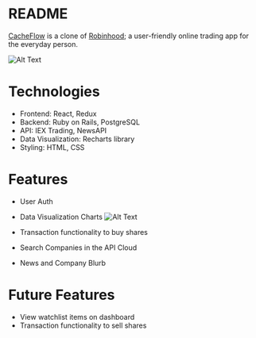# README

<a href="https://cache-flow.herokuapp.com/#/">CacheFlow</a> is a clone of <a href="https://robinhood.com/">Robinhood</a>; a user-friendly online trading app for the everyday person.

![Alt Text](https://media.giphy.com/media/YnkTiJZ5WUIULC3mP0/giphy.gif)

# Technologies
* Frontend: React, Redux
* Backend: Ruby on Rails, PostgreSQL
* API: IEX Trading, NewsAPI
* Data Visualization: Recharts library
* Styling: HTML, CSS

# Features
* User Auth
* Data Visualization Charts
![Alt Text](https://media.giphy.com/media/KxVsFA7EJnewOh6gUJ/giphy.gif)

* Transaction functionality to buy shares
* Search Companies in the API Cloud
* News and Company Blurb


# Future Features
* View watchlist items on dashboard
* Transaction functionality to sell shares
